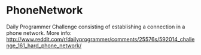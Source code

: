 PhoneNetwork
============

Daily Programmer Challenge consisting of establishing a connection in a phone network. More info: http://www.reddit.com/r/dailyprogrammer/comments/25576s/592014_challenge_161_hard_phone_network/
